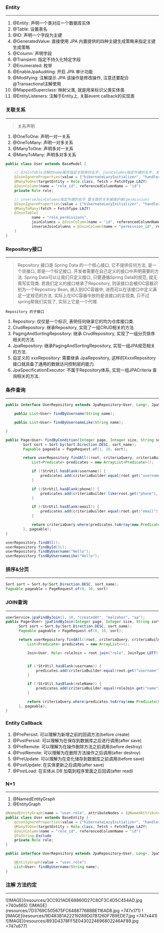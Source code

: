 ### Entity
---
1. @Entity: 声明一个类对应一个数据库实体
2. @Table: 设置表名
3. @ID: 声明一个字段为主键
4. @GeneratedValue: 直接使用 JPA 内置提供的四种主键生成策略来指定主键生成策略
5. @Column: 声明字段
6. @Transient: 指定不持久化特定字段
7. @Enumerated: 枚举
8. @EnableJpaAuditing: 开启 JPA 审计功能
9. @Modifying: 注解提示 JPA 该操作是修改操作, 注意还要配合@Transactional注解使用
10. @MappedSuperclass: 映射父类, 就是用来标识父类实体类
11. @EntityListeners: 注解于Entity上, 关联event callback的实现类

### 关联关系
---
> 关系声明

1. @OneToOne: 声明一对一关系
2. @OneToMany: 声明一对多关系
3. @ManyToOne: 声明多对一关系
4. @ManyToMany: 声明多对多关系

```java
public class User extends BaseModel {

    // @JoinTable注解的name属性指定关联表的名字, joinColumns指定外键的名字，关联到关系维护端(User)
    @JsonIgnoreProperties(value = {"hibernateLazyInitializer", "handler"})
    @ManyToOne(targetEntity = Role.class, fetch = FetchType.LAZY)
    @JoinColumn(name = "role_id", referencedColumnName = "id")
    private Role role;

    // inverseJoinColumns指定外键的名字 要关联的关系被维护端(permission)
    @JsonIgnoreProperties(value = {"hibernateLazyInitializer", "handler"})
    @ManyToMany(fetch = FetchType.LAZY)
    @JoinTable(
            name = "role_permissions",
            joinColumns = @JoinColumn(name = "id", referencedColumnName = "role_id"),
            inverseJoinColumns = @JoinColumn(name = "permission_id", referencedColumnName = "id")
    )
}
```

###  Repository接口
---
> Repository 接口是 Spring Data 的一个核心接口, 它不提供任何方法, 是一个空接口, 即是一个标记接口. 开发者需要在自己定义的接口中声明需要的方法. Spring Data可以让我们只定义接口, 只要遵循Spring Data的规范, 就无需写实现类. 若我们定义的接口继承了Repository, 则该接口会被IOC容器识别为一个Repository Bean, 纳入到IOC容器中, 进而可以在该接口中定义满足一定规范的方法. 实际上在IOC容器中放的是该接口的实现类, 只不过spring帮我们实现了, 实际上它是一个代理.

`Repository 的子接口`
1. Repository: 仅仅是一个标识, 表明任何继承它的均为仓库接口类.
2. CrudRepository: 继承Repository, 实现了一组CRUD相关的方法.
3. PagingAndSortingRepository: 继承 CrudRepository, 实现了一组分页排序相关的方法.
4. JpaRepository: 继承PagingAndSortingRepository, 实现一组JPA规范相关的方法.
5. 自定义的 xxxRepository: 需要继承 JpaRepository, 这样的XxxxRepository接口就具备了通用的数据访问控制层的能力.
6. JpaSpecificationExecutor: 不属于Repository体系, 实现一组JPACriteria 查询相关的方法.

### 条件查询
---
```java
public interface UserRepository extends JpaRepository<User, Long>, JpaSpecificationExecutor<User> {

    public List<User> findByUsername(String name);

    public List<User> findByUsernameLike(String name);

}

public Page<User> findByCondition(Integer page, Integer size, String sort_name, String username, String phone, String email) {
        Sort sort = Sort.by(Sort.Direction.DESC, sort_name);
        Pageable pageable = PageRequest.of(1, 10, sort);

        return userRepository.findAll((root, criteriaQuery, criteriaBuilder) -> {
            List<Predicate> predicates = new ArrayList<Predicate>();

            if (!StrUtil.hasBlank(username)) {
                predicates.add(criteriaBuilder.equal(root.get("username"), username));
            }

            if (!StrUtil.hasBlank(phone)) {
                predicates.add(criteriaBuilder.like(root.get("phone"), phone));
            }

            if (!StrUtil.hasBlank(email)) {
                predicates.add(criteriaBuilder.equal(root.get("email"), email));
            }

            return criteriaQuery.where(predicates.toArray(new Predicate[predicates.size()])).getRestriction();
        }, pageable);
}

userRepository.findAll();
userRepository.findById(1L);
userRepository.findByUsername("Hello");
userRepository.findByUsernameLike("Hello");
```
### 排序&分页
---
```java
Sort sort = Sort.by(Sort.Direction.DESC, sort_name);
Pageable pageable = PageRequest.of(0, 10, sort)
```

### JOIN查询
---
```java
userService.jpaFindByJoin(1, 10, "createdAt", "malzahar", "aa");
public Page<User> jpaFindByJoin(Integer page, Integer size, String sort_name, String username, String roleName) {
      Sort sort = Sort.by(Sort.Direction.DESC, sort_name);
      Pageable pageable = PageRequest.of(0, 10, sort);

      return userRepository.findAll((root, criteriaQuery, criteriaBuilder) -> {
          List<Predicate> predicates = new ArrayList<>();

          Join<User, Role> roleJoin = root.join("role", JoinType.LEFT);


          if (!StrUtil.hasBlank(username)) {
              predicates.add(criteriaBuilder.equal(root.get("username"), username));
          }

          if (!StrUtil.hasBlank(roleName)) {
              predicates.add(criteriaBuilder.equal(roleJoin.get("name"), roleName));
          }

          return criteriaQuery.where(predicates.toArray(new Predicate[0])).getRestriction();
      }, pageable);
}
```

### Entity Callback
1. @PrePersist:	可以理解为新增之前的回调方法(before create)
2. @PostPersist: 可以理解为在保存到数据库之后进行调用(after save)
3. @PreRemote:	可以理解为在操作删除方法之前调用(before destroy)
4. @PostRemote: 可以理解为在删除方法操作之后调用(after destroy)
5. @PreUpdate:	可以理解为在变化储存到数据库之前调用(before save)
6. @PostUpdate:	在实体更新之后调用(after save)
7. @PostLoad: 在实体从 DB 加载到程序里面之后回调(after read)

### N+1
---
1. @NamedEntityGraph
2. @EntityGraph

```java
@NamedEntityGraph(name = "user.role", attributeNodes = {@NamedAttributeNode("role")})
public class User extends BaseEntity {
    @JsonIgnoreProperties(value = {"hibernateLazyInitializer", "handler"})
    @ManyToOne(targetEntity = Role.class, fetch = FetchType.LAZY)
    @JoinColumn(name = "role_id", referencedColumnName = "id")
    @ToString.Exclude
    private Role role;
}

public interface UserRepository extends JpaRepository<User, Long>, JpaSpecificationExecutor<User> {

    @EntityGraph(value = "user.role")
    List<User> findByUsername(String name);
}
```

### 注解 方法约定
---
![IMAGE](resources/3CC921ADE68860D27C8CF3C4D5C454AD.jpg =740x665)
![IMAGE](resources/7D3769C505675FC64887768BBE116AD8.jpg =747x171)
![IMAGE](resources/9D483B1A22219289D07B1260F7B9EDE7.jpg =747x441)
![IMAGE](resources/893D4378FF5E0430224696802246AF89.jpg =747x677)